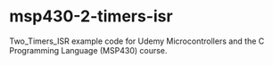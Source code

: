 # msp430-2-timers-isr

Two_Timers_ISR example code for Udemy Microcontrollers and the C Programming Language (MSP430) course.
